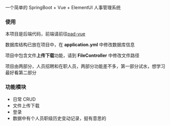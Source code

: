 一个简单的 SpringBoot + Vue + ElementUI 人事管理系统

### 使用

本项目是后端代码，前端请前往[pad-vue](https://github.com/irenjie/pad-vue)   

数据库结构已放在项目中，在 **application.yml** 中修改数据库信息

项目中包含文件**上传下载**功能，请到 **FileController** 中修改文件路径  

项目由两部分，人员招聘和在职人员，两部分功能差不多，第一部分试水，想学习最好看第二部分

### 功能模块

- 日常 CRUD
- 文件上传下载
- 登录
- 数据中有个人员职级历史变动记录，挺有意思的